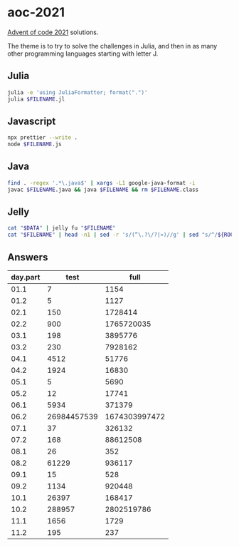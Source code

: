 # aoc-2021

<!-- <a href="#badge"><img alt="code style: prettier" src="https://img.shields.io/badge/code_style-prettier-ff69b4.svg?style=flat-square"></a> -->

[Advent of code 2021](https://adventofcode.com/2021) solutions.

The theme is to try to solve the challenges in Julia, and then in as many other programming languages starting with letter J.

## Julia

```bash
julia -e 'using JuliaFormatter; format(".")'
julia $FILENAME.jl
```

## Javascript

```bash
npx prettier --write .
node $FILENAME.js
```

## Java

```bash
find . -regex '.*\.java$' | xargs -L1 google-java-format -i
javac $FILENAME.java && java $FILENAME && rm $FILENAME.class
```

## Jelly


```bash
cat "$DATA" | jelly fu "$FILENAME"
cat "$FILENAME" | head -n1 | sed -r 's/(“\.?\/?|»)//g' | sed "s/^/${ROOT//\//\\/}\//" | xargs cat | jelly fu "$FILENAME"
```

## Answers

| day.part | test        | full          |
| -------- | ----------- | ------------- |
| 01.1     | 7           | 1154          |
| 01.2     | 5           | 1127          |
| 02.1     | 150         | 1728414       |
| 02.2     | 900         | 1765720035    |
| 03.1     | 198         | 3895776       |
| 03.2     | 230         | 7928162       |
| 04.1     | 4512        | 51776         |
| 04.2     | 1924        | 16830         |
| 05.1     | 5           | 5690          |
| 05.2     | 12          | 17741         |
| 06.1     | 5934        | 371379        |
| 06.2     | 26984457539 | 1674303997472 |
| 07.1     | 37          | 326132        |
| 07.2     | 168         | 88612508      |
| 08.1     | 26          | 352           |
| 08.2     | 61229       | 936117        |
| 09.1     | 15          | 528           |
| 09.2     | 1134        | 920448        |
| 10.1     | 26397       | 168417        |
| 10.2     | 288957      | 2802519786    |
| 11.1     | 1656        | 1729          |
| 11.2     | 195         | 237           |